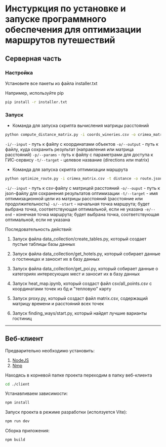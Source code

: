 # Инстуркция по установке и запуске программного обеспечения для оптимизации маршрутов путешествий

## Серверная часть

### Настройка
Установите все пакеты из файла installer.txt

Например, используйте pip
```bash
pip install -r installer.txt
```

### Запуск
* Команда для запуска скрипта вычисления матрицы расстояний
```bash
python compute_distance_matrix.py -i coords_wineries.csv -o crimea_matrix.csv -p params.yaml -t matrix
```

`-i/--input` - путь к файлу с координатами объектов
`-o/--output` - путь к файлу, куда сохранить результат (направления или матрица расстояний)
`-p/--params` - путь к файлу с параметрами для доступа к ГИС-сервису
`-t/--target` - целевое название (directions или matrix)

* Команда для запуска скрипта оптимизации маршрута
```bash
python optimize_route.py -i crimea_matrix.csv -t distance -o route.json -s 1 -e 1
```
`-i/--input` - путь к csv-файлу с матрицей расстояний
`-o/--ouput` - путь к json-файлу для сохранения результатов оптимизации
`-t/--target` - имя оптимизационной цели из матрицы расстояний (расстояние или продолжительность)
`-s/--start` - начальная точка маршрута; будет выбрана точка, соответствующая оптимальной, если не указана
`-e/--end` - конечная точка маршрута; будет выбрана точка, соответствующая оптимальной, если не указана

Последовательность действий:
1. Запуск файла data_collection/create_tables.py, который создает пустые таблицы базы данных
2. Запуск файла data_collection/get_hotels.py, который собирает данные о гостиницах и заносит их в базу данных
3. Запуск файла data_collection/get_poi.py, который собирает данные о категориях интересующих мест и заносит их в базу данных

4. Запуск heat_map.ipynb, который создаст файл csv/all_points.csv с координатами точек из бд и "тепловую" карту

5. Запуск proxy.py, который создаст файл matrix.csv, содержащий матрицу времени и расстояний всех точек
6. Запуск finding_ways/start.py, который найдет лучшие варианты гостиниц

---

## Веб-клиент

Предварительно необходимо установить:
1. [NodeJS](https://nodejs.org/en)
2. [Nmp](https://www.npmjs.com/)

Находясь в корневой папке проекта переходим в папку веб-клиента
```bash
cd ./client
```

Устанавливаем зависимости:
```bash
npm install
```

Запуск проекта в режиме разработки (исползуется Vite):
```bash
npm run dev
```

Сборка приложения:
```bash
npm build
```